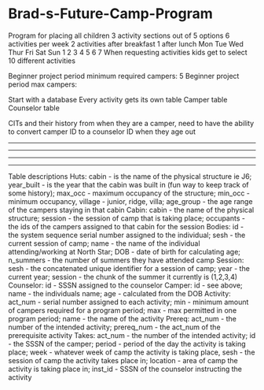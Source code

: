 # Brad-s-Future-Camp-Program
Program for placing all children 3 activity sections out of 5 options
6 activities per week
2 activities after breakfast
1 after lunch
Mon Tue Wed Thur Fri Sat Sun
1   2   3   4    5   6    7
When requesting activities kids get to select 10 different activities

Beginner project period minimum required campers: 5
Beginner project period max campers: 

 Start with a database 
 Every activity gets its own table
 Camper table
 Counselor table
 
 CITs and their history from when they are a camper, need to have the ability to convert camper ID to a counselor ID when they age out 

-----------------------------------------
-----------------------------------------
-----------------------------------------
-----------------------------------------
Table descriptions
Huts: cabin - is the name of the physical structure ie J6; year_built - is the year that the cabin was built in (fun way to keep track of some history); max_occ - maximum occupancy of the structure; min_occ - minimum occupancy, village - junior, ridge, villa; age_group - the age range of the campers staying in that cabin
Cabin: cabin - the name of the physical structure; session - the session of camp that is taking place; occupants - the ids of the campers assigned to that cabin for the session
Bodies: id - the system sequence serial number assigned to the individual; sesh - the current session of camp; name - the name of the individual attending/working at North Star; DOB - date of birth for calculating age; n_summers - the number of summers they have attended camp
Session: sesh - the concatenated unique identifier for a session of camp; year - the current year; session - the chunk of the summer it currently is (1,2,3,4)
Counselor: id - SSSN assigned to the counselor
Camper: id - see above; name - the individuals name; age - calculated from the DOB
Activity: act_num - serial number assigned to each activity; min - minimum amount of campers required for a program period; max - max permitted in one program period; name - the name of the activity
Prereq: act_num - the number of the intended activity; prereq_num - the act_num of the prerequisite activity
Takes: act_num - the number of the intended activity; id - the SSSN of the camper; period - period of the day the activity is taking place; week - whatever week of camp the activity is taking place, sesh - the session of camp the activity takes place in; location - area of camp the activity is taking place in; inst_id - SSSN of the counselor instructing the activity
